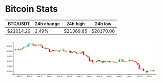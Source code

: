 # Bitcoin Stats

BTC/USDT|24h change|24h high|24h low|
|---|---|---|---|
|$21014.29|2.49%|$21369.85|$20170.00|

<img src="./chart.svg">
